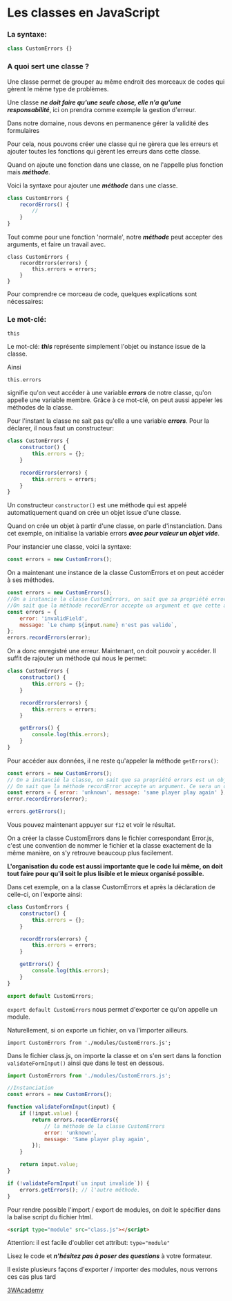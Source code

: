 # Les classes en JavaScript

### La syntaxe:

```js
class CustomErrors {}
```

### A quoi sert une classe ?

Une classe permet de grouper au même endroit des morceaux de codes qui gèrent le même type de problèmes.

Une classe **_ne doit faire qu'une seule chose, elle n'a qu'une responsabilité_**, ici on prendra comme exemple la gestion d'erreur.

Dans notre domaine, nous devons en permanence gérer la validité des formulaires

Pour cela, nous pouvons créer une classe qui ne gèrera que les erreurs et ajouter toutes les fonctions qui gèrent les erreurs dans cette classe.

Quand on ajoute une fonction dans une classe, on ne l'appelle plus fonction mais **_méthode_**.

Voici la syntaxe pour ajouter une **_méthode_** dans une classe.

```javascript
class CustomErrors {
    recordErrors() {
        //
    }
}
```

Tout comme pour une fonction 'normale', notre **_méthode_** peut accepter des arguments, et faire un travail avec.

```
class CustomErrors {
    recordErrors(errors) {
        this.errors = errors;
    }
}
```

Pour comprendre ce morceau de code, quelques explications sont nécessaires:

### Le mot-clé:

    this

Le mot-clé: **_this_** représente simplement l'objet ou instance issue de la classe.

Ainsi

    this.errors

signifie qu'on veut accéder à une variable **_errors_** de notre classe, qu'on appelle une variable membre. Grâce à ce mot-clé, on peut aussi appeler les méthodes de la classe.

Pour l'instant la classe ne sait pas qu'elle a une variable **_errors_**. Pour la déclarer, il nous faut un constructeur:

```javascript
class CustomErrors {
    constructor() {
        this.errors = {};
    }

    recordErrors(errors) {
        this.errors = errors;
    }
}
```

Un constructeur `constructor()` est une méthode qui est appelé automatiquement quand on crée un objet issue d'une classe.

Quand on crée un objet à partir d'une classe, on parle d'instanciation. Dans cet exemple, on initialise la variable errors **_avec pour valeur un objet vide_**.

Pour instancier une classe, voici la syntaxe:

```javascript
const errors = new CustomErrors();
```

On a maintenant une instance de la classe CustomErrors et on peut accéder à ses méthodes.

```javascript
const errors = new CustomErrors();
//On a instancie la classe CustomErrors, on sait que sa propriété errors est un objet vide.
//On sait que la méthode recordError accepte un argument et que cette argument est un objet.
const errors = {
    error: 'invalidField',
    message: `Le champ ${input.name} n'est pas valide`,
};
errors.recordErrors(error);
```

On a donc enregistré une erreur. Maintenant, on doit pouvoir y accéder. Il suffit de rajouter un méthode qui nous le permet:

```javascript
class CustomErrors {
    constructor() {
        this.errors = {};
    }

    recordErrors(errors) {
        this.errors = errors;
    }

    getErrors() {
        console.log(this.errors);
    }
}
```

Pour accéder aux données, il ne reste qu'appeler la méthode `getErrors()`:

```javascript
const errors = new CustomErrors();
// On a instancié la classe, on sait que sa propriété errors est un objet vide.
// On sait que la méthode recordError accepte un argument. Ce sera un objet.
const errors = { error: 'unknown', message: 'same player play again' };
error.recordErrors(error);

errors.getErrors();
```

Vous pouvez maintenant appuyer sur `f12` et voir le résultat.

On a créer la classe CustomErrors dans le fichier correspondant Error.js, c'est une convention de nommer le fichier et la classe exactement de la même manière, on s'y retrouve beaucoup plus facilement.

**L'organisation du code est aussi importante que le code lui même, on doit tout faire pour qu'il soit le plus lisible et le mieux organisé possible.**

Dans cet exemple, on a la classe CustomErrors et après la déclaration de celle-ci, on l'exporte ainsi:

```javascript
class CustomErrors {
    constructor() {
        this.errors = {};
    }

    recordErrors(errors) {
        this.errors = errors;
    }

    getErrors() {
        console.log(this.errors);
    }
}

export default CustomErrors;
```

`export default CustomErrors` nous permet d'exporter ce qu'on appelle un module.

Naturellement, si on exporte un fichier, on va l'importer ailleurs.

`import CustomErrors from './modules/CustomErrors.js';`

Dans le fichier class.js, on importe la classe et on s'en sert dans la fonction `validateFormInput()` ainsi que dans le test en dessous.

```javascript
import CustomErrors from './modules/CustomErrors.js';

//Instanciation
const errors = new CustomErrors();

function validateFormInput(input) {
    if (!input.value) {
        return errors.recordErrors({
            // la méthode de la classe CustomErrors
            error: 'unknown',
            message: 'Same player play again',
        });
    }

    return input.value;
}

if (!validateFormInput(`un input invalide`)) {
    errors.getErrors(); // l'autre méthode.
}
```

Pour rendre possible l'import / export de modules, on doit le spécifier dans la balise script du fichier html.

```html
<script type="module" src="class.js"></script>
```

Attention: il est facile d'oublier cet attribut: `type="module"`

Lisez le code et **_n'hésitez pas à poser des questions_** à votre formateur.

Il existe plusieurs façons d'exporter / importer des modules, nous verrons ces cas plus tard

[3WAcademy](https://3wa.fr)
